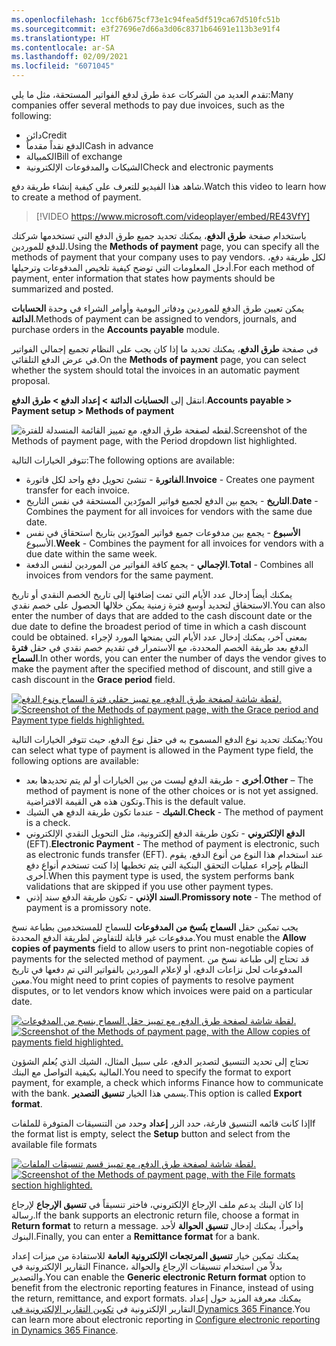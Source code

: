 ```yaml
---
ms.openlocfilehash: 1ccf6b675cf73e1c94fea5df519ca67d510fc51b
ms.sourcegitcommit: e3f27696e7d66a3d06c8371b64691e113b3e91f4
ms.translationtype: HT
ms.contentlocale: ar-SA
ms.lasthandoff: 02/09/2021
ms.locfileid: "6071045"
---
```

<span data-ttu-id="8cb2e-101">تقدم العديد من الشركات عدة طرق لدفع الفواتير المستحقة، مثل ما يلي:</span><span class="sxs-lookup"><span data-stu-id="8cb2e-101">Many companies offer several methods to pay due invoices, such as the following:</span></span>

- <span data-ttu-id="8cb2e-102">دائن‬</span><span class="sxs-lookup"><span data-stu-id="8cb2e-102">Credit</span></span>
- <span data-ttu-id="8cb2e-103">الدفع نقداً مقدماً</span><span class="sxs-lookup"><span data-stu-id="8cb2e-103">Cash in advance</span></span>
- <span data-ttu-id="8cb2e-104">الكمبيالة</span><span class="sxs-lookup"><span data-stu-id="8cb2e-104">Bill of exchange</span></span> 
- <span data-ttu-id="8cb2e-105">الشيكات والمدفوعات الإلكترونية</span><span class="sxs-lookup"><span data-stu-id="8cb2e-105">Check and electronic payments</span></span>

<span data-ttu-id="8cb2e-106">شاهد هذا الفيديو للتعرف على كيفية إنشاء طريقة دفع.</span><span class="sxs-lookup"><span data-stu-id="8cb2e-106">Watch this video to learn how to create a method of payment.</span></span>

 > [!VIDEO https://www.microsoft.com/videoplayer/embed/RE43VfY]

<span data-ttu-id="8cb2e-107">باستخدام صفحة **طرق الدفع**، يمكنك تحديد جميع طرق الدفع التي تستخدمها شركتك للدفع للموردين.</span><span class="sxs-lookup"><span data-stu-id="8cb2e-107">Using the **Methods of payment** page, you can specify all the methods of payment that your company uses to pay vendors.</span></span> <span data-ttu-id="8cb2e-108">لكل طريقة دفع، أدخل المعلومات التي توضح كيفية تلخيص المدفوعات وترحيلها.</span><span class="sxs-lookup"><span data-stu-id="8cb2e-108">For each method of payment, enter information that states how payments should be summarized and posted.</span></span>

<span data-ttu-id="8cb2e-109">يمكن تعيين طرق الدفع للموردين ودفاتر اليومية وأوامر الشراء في وحدة **الحسابات الدائنة**.</span><span class="sxs-lookup"><span data-stu-id="8cb2e-109">Methods of payment can be assigned to vendors, journals, and purchase orders in the **Accounts payable** module.</span></span>

<span data-ttu-id="8cb2e-110">في صفحة **طرق الدفع**، يمكنك تحديد ما إذا كان يجب على النظام تجميع إجمالي الفواتير في عرض الدفع التلقائي.</span><span class="sxs-lookup"><span data-stu-id="8cb2e-110">On the **Methods of payment** page, you can select whether the system should total the invoices in an automatic payment proposal.</span></span> 

<span data-ttu-id="8cb2e-111">انتقل إلى **الحسابات الدائنة > إعداد الدفع > طرق الدفع**.</span><span class="sxs-lookup"><span data-stu-id="8cb2e-111">**Accounts payable > Payment setup > Methods of payment**</span></span>

![ <span data-ttu-id="8cb2e-112">لقطه لصفحة طرق الدفع، مع تمييز القائمة المنسدلة للفترة.</span><span class="sxs-lookup"><span data-stu-id="8cb2e-112">Screenshot of the Methods of payment page, with the Period dropdown list highlighted.</span></span>](../media/period-1.png)

<span data-ttu-id="8cb2e-113">تتوفر الخيارات التالية:</span><span class="sxs-lookup"><span data-stu-id="8cb2e-113">The following options are available:</span></span>

- <span data-ttu-id="8cb2e-114">**الفاتورة** - تنشئ تحويل دفع واحد لكل فاتورة.</span><span class="sxs-lookup"><span data-stu-id="8cb2e-114">**Invoice** - Creates one payment transfer for each invoice.</span></span>
- <span data-ttu-id="8cb2e-115">**التاريخ** - يجمع بين الدفع لجميع فواتير المورّدين المستحقة في نفس التاريخ.</span><span class="sxs-lookup"><span data-stu-id="8cb2e-115">**Date** - Combines the payment for all invoices for vendors with the same due date.</span></span>
- <span data-ttu-id="8cb2e-116">**الأسبوع** - يجمع بين مدفوعات جميع فواتير المورّدين بتاريخ استحقاق في نفس الأسبوع.</span><span class="sxs-lookup"><span data-stu-id="8cb2e-116">**Week** - Combines the payment for all invoices for vendors with a due date within the same week.</span></span>
- <span data-ttu-id="8cb2e-117">**الإجمالي** - يجمع كافة الفواتير من الموردين لنفس الدفعة.</span><span class="sxs-lookup"><span data-stu-id="8cb2e-117">**Total** - Combines all invoices from vendors for the same payment.</span></span>

<span data-ttu-id="8cb2e-118">يمكنك أيضاً إدخال عدد الأيام التي تمت إضافتها إلى تاريخ الخصم النقدي أو تاريخ الاستحقاق لتحديد أوسع فترة زمنية يمكن خلالها الحصول على خصم نقدي.</span><span class="sxs-lookup"><span data-stu-id="8cb2e-118">You can also enter the number of days that are added to the cash discount date or the due date to define the broadest period of time in which a cash discount could be obtained.</span></span> <span data-ttu-id="8cb2e-119">بمعنى آخر، يمكنك إدخال عدد الأيام التي يمنحها المورد لإجراء الدفع بعد طريقة الخصم المحددة، مع الاستمرار في تقديم خصم نقدي في حقل **فترة السماح**.</span><span class="sxs-lookup"><span data-stu-id="8cb2e-119">In other words, you can enter the number of days the vendor gives to make the payment after the specified method of discount, and still give a cash discount in the **Grace period** field.</span></span>
 
<span data-ttu-id="8cb2e-120">[![لقطة شاشة لصفحة طرق الدفع، مع تمييز حقلي فترة السماح ونوع الدفع.](../media/grace-1.png)](../media/grace-1.png#lightbox)</span><span class="sxs-lookup"><span data-stu-id="8cb2e-120">[![ Screenshot of the Methods of payment page, with the Grace period and Payment type fields highlighted.](../media/grace-1.png)](../media/grace-1.png#lightbox)</span></span>

<span data-ttu-id="8cb2e-121">يمكنك تحديد نوع الدفع المسموح به في حقل نوع الدفع، حيث تتوفر الخيارات التالية:</span><span class="sxs-lookup"><span data-stu-id="8cb2e-121">You can select what type of payment is allowed in the Payment type field, the following options are available:</span></span>

- <span data-ttu-id="8cb2e-122">**أخرى** - طريقة الدفع ليست من بين الخيارات أو لم يتم تحديدها بعد.</span><span class="sxs-lookup"><span data-stu-id="8cb2e-122">**Other** – The method of payment is none of the other choices or is not yet assigned.</span></span> <span data-ttu-id="8cb2e-123">وتكون هذه هي القيمة الافتراضية.</span><span class="sxs-lookup"><span data-stu-id="8cb2e-123">This is the default value.</span></span>
- <span data-ttu-id="8cb2e-124">**الشيك** - عندما تكون طريقة الدفع هي الشيك.</span><span class="sxs-lookup"><span data-stu-id="8cb2e-124">**Check** - The method of payment is a check.</span></span>
- <span data-ttu-id="8cb2e-125">**الدفع الإلكتروني** - تكون طريقة الدفع إلكترونية، مثل التحويل النقدي الإلكتروني (EFT).</span><span class="sxs-lookup"><span data-stu-id="8cb2e-125">**Electronic Payment** - The method of payment is electronic, such as electronic funds transfer (EFT).</span></span> <span data-ttu-id="8cb2e-126">عند استخدام هذا النوع من أنوع الدفع، يقوم النظام بإجراء عمليات التحقق البنكية التي يتم تخطيها إذا كنت تستخدم أنواع دفع أخرى.</span><span class="sxs-lookup"><span data-stu-id="8cb2e-126">When this payment type is used, the system performs bank validations that are skipped if you use other payment types.</span></span>
- <span data-ttu-id="8cb2e-127">**السند الإذني** - تكون طريقة الدفع سند إذني.</span><span class="sxs-lookup"><span data-stu-id="8cb2e-127">**Promissory note** - The method of payment is a promissory note.</span></span> 

<span data-ttu-id="8cb2e-128">يجب تمكين حقل **السماح بنُسخ من المدفوعات** للسماح للمستخدمين بطباعة نسخ مدفوعات غير قابلة للتفاوض لطريقة الدفع المحددة.</span><span class="sxs-lookup"><span data-stu-id="8cb2e-128">You must enable the **Allow copies of payments** field to allow users to print non-negotiable copies of payments for the selected method of payment.</span></span> <span data-ttu-id="8cb2e-129">قد تحتاج إلى طباعة نسخ من المدفوعات لحل نزاعات الدفع، أو لإعلام الموردين بالفواتير التي تم دفعها في تاريخ معين.</span><span class="sxs-lookup"><span data-stu-id="8cb2e-129">You might need to print copies of payments to resolve payment disputes, or to let vendors know which invoices were paid on a particular date.</span></span>
 
<span data-ttu-id="8cb2e-130">[![لقطة شاشة لصفحة طرق الدفع، مع تمييز حقل السماح بنسخ من المدفوعات.](../media/mp-1.png)](../media/mp-1.png#lightbox)</span><span class="sxs-lookup"><span data-stu-id="8cb2e-130">[![ Screenshot of the Methods of payment page, with the Allow copies of payments field highlighted.](../media/mp-1.png)](../media/mp-1.png#lightbox)</span></span>


<span data-ttu-id="8cb2e-131">تحتاج إلى تحديد التنسيق لتصدير الدفع، على سبيل المثال، الشيك الذي يُعلم الشؤون المالية بكيفية التواصل مع البنك.</span><span class="sxs-lookup"><span data-stu-id="8cb2e-131">You need to specify the format to export payment, for example, a check which informs Finance how to communicate with the bank.</span></span> <span data-ttu-id="8cb2e-132">يسمي هذا الخيار **تنسيق التصدير**.</span><span class="sxs-lookup"><span data-stu-id="8cb2e-132">This option is called **Export format**.</span></span>

<span data-ttu-id="8cb2e-133">إذا كانت قائمه التنسيق فارغة، حدد الزر **إعداد** وحدد من التنسيقات المتوفرة للملفات</span><span class="sxs-lookup"><span data-stu-id="8cb2e-133">If the format list is empty, select the **Setup** button and select from the available file formats</span></span>

<span data-ttu-id="8cb2e-134">[![لقطة شاشة لصفحة طرق الدفع، مع تمييز قسم تنسيقات الملفات.](../media/formats-1.png)](../media/formats-1.png#lightbox)</span><span class="sxs-lookup"><span data-stu-id="8cb2e-134">[![Screenshot of the Methods of payment page, with the File formats section highlighted.](../media/formats-1.png)](../media/formats-1.png#lightbox)</span></span>


<span data-ttu-id="8cb2e-135">إذا كان البنك يدعم ملف الإرجاع الإلكتروني، فاختر تنسيقاً في **تنسيق الإرجاع** لإرجاع رسالة.</span><span class="sxs-lookup"><span data-stu-id="8cb2e-135">If the bank supports an electronic return file, choose a format in **Return format** to return a message.</span></span>  <span data-ttu-id="8cb2e-136">وأخيراً، يمكنك إدخال **تنسيق الحوالة** لأحد البنوك.</span><span class="sxs-lookup"><span data-stu-id="8cb2e-136">Finally, you can enter a **Remittance format** for a bank.</span></span>

<span data-ttu-id="8cb2e-137">يمكنك تمكين خيار **تنسيق المرتجعات الإلكترونية العامة** للاستفادة من ميزات إعداد التقارير الإلكترونية في Finance، بدلاً من استخدام تنسيقات الإرجاع والحوالة والتصدير.</span><span class="sxs-lookup"><span data-stu-id="8cb2e-137">You can enable the **Generic electronic Return format** option to benefit from the electronic reporting features in Finance, instead of using the return, remittance, and export formats.</span></span> <span data-ttu-id="8cb2e-138">يمكنك معرفة المزيد حول إعداد التقارير الإلكترونية في [تكوين التقارير الإلكترونية في Dynamics 365 Finance](https://docs.microsoft.com/learn/modules/configure-electronic-reporting-finance-operations/?azure-portal=true).</span><span class="sxs-lookup"><span data-stu-id="8cb2e-138">You can learn more about electronic reporting in [Configure electronic reporting in Dynamics 365 Finance](https://docs.microsoft.com/learn/modules/configure-electronic-reporting-finance-operations/?azure-portal=true).</span></span>





